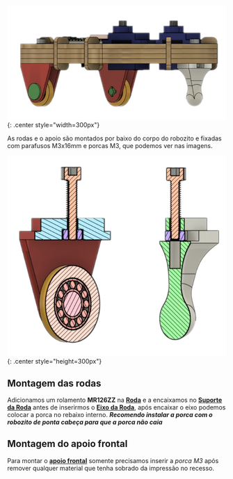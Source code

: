 
![Lateral](imgs/Lateral.png){: .center style="width=300px"}

As rodas e o apoio são montados por baixo do corpo do robozito e fixadas com parafusos M3x16mm e porcas M3, que podemos ver nas imagens.

![Pezinho](imgs/rodaEApoio.png){: .center style="height=300px"} 

## Montagem das rodas

Adicionamos um rolamento **MR126ZZ**  na [**Roda**](files/Roda.stl) e a encaixamos no [**Suporte da Roda**](files/SuporteRoda.stl) antes de inserirmos o [**Eixo da Roda**](files/EixoRoda.stl), após encaixar o eixo podemos colocar a porca no rebaixo interno. ***Recomendo instalar a porca com o robozito de ponta cabeça para que a porca não caia***

## Montagem do apoio frontal

 Para montar o [**apoio frontal**](files/ApoioFrontal.stl) somente precisamos inserir a *porca M3* após remover qualquer material que tenha sobrado da impressão no recesso.
